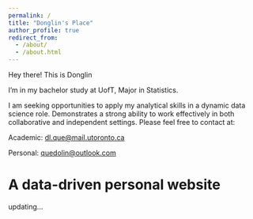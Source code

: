```yaml
---
permalink: /
title: "Donglin's Place"
author_profile: true
redirect_from: 
  - /about/
  - /about.html
---
```



Hey there!
This is Donglin

I’m in my bachelor study at UofT, Major in Statistics. 

I am seeking opportunities to apply my analytical skills in a dynamic data science role. Demonstrates a strong ability to work effectively in both collaborative and independent settings. Please feel free to contact at:


Academic: [dl.que@mail.utoronto.ca](dl.que@mail.utoronto.ca)

Personal: [quedolin@outlook.com](quedolin@outlook.com)




A data-driven personal website
======

updating...



